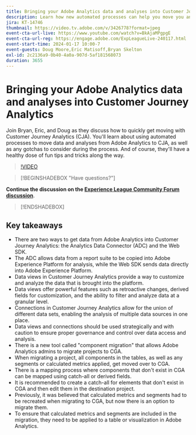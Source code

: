 ```yaml
---
title: Bringing your Adobe Analytics data and analyses into Customer Journey Analytics
description: Learn how new automated processes can help you move you analytics and data from Adobe Analytics to Adobe Customer Journey Analytics.
jira: KT-14746
thumbnail: https://video.tv.adobe.com/v/3426778?format=jpeg
event-cta-url-live: https://www.youtube.com/watch?v=BkAjaMPgpgE
event-cta-url-reg: https://engage.adobe.com/ExpLeagueLive-240117.html
event-start-time: 2024-01-17 10:00-7
event-guests: Doug Moore,Eric Matisoff,Bryan Skelton
exl-id: 2c2136a9-0b40-4a0a-907d-5af181568073
duration: 3655
---
```

# Bringing your Adobe Analytics data and analyses into Customer Journey Analytics

Join Bryan, Eric, and Doug as they discuss how to quickly get moving with Customer Journey Analytics (CJA). You'll learn about using automated processes to move data and analyses from Adobe Analytics to CJA, as well as any gotchas to consider during the process. And of course, they'll have a healthy dose of fun tips and tricks along the way.

>[!VIDEO](https://video.tv.adobe.com/v/3426778/?quality=12&learn=on)

>[!BEGINSHADEBOX "Have questions?"]

**Continue the discussion on the [Experience League Community Forum discussion](https://experienceleaguecommunities.adobe.com/t5/adobe-analytics-discussions/experience-league-live-post-session-discussion-bringing-your/m-p/646093#M3582)**.

>[!ENDSHADEBOX]

## Key takeaways

* There are two ways to get data from Adobe Analytics into Customer Journey Analytics: the Analytics Data Connector (ADC) and the Web SDK.
* The ADC allows data from a report suite to be copied into Adobe Experience Platform for analysis, while the Web SDK sends data directly into Adobe Experience Platform.
* Data views in Customer Journey Analytics provide a way to customize and analyze the data that is brought into the platform.
* Data views offer powerful features such as retroactive changes, derived fields for customization, and the ability to filter and analyze data at a granular level.
* Connections in Customer Journey Analytics allow for the union of different data sets, enabling the analysis of multiple data sources in one place.
* Data views and connections should be used strategically and with caution to ensure proper governance and control over data access and analysis.
* There is a new tool called "component migration" that allows Adobe Analytics admins to migrate projects to CGA.
* When migrating a project, all components in the tables, as well as any segments or calculated metrics applied, get moved over to CGA.
* There is a mapping process where components that don't exist in CGA can be mapped using catch-all or derived fields.
* It is recommended to create a catch-all for elements that don't exist in CGA and then edit them in the destination project.
* Previously, it was believed that calculated metrics and segments had to be recreated when migrating to CGA, but now there is an option to migrate them.
* To ensure that calculated metrics and segments are included in the migration, they need to be applied to a table or visualization in Adobe Analytics.
